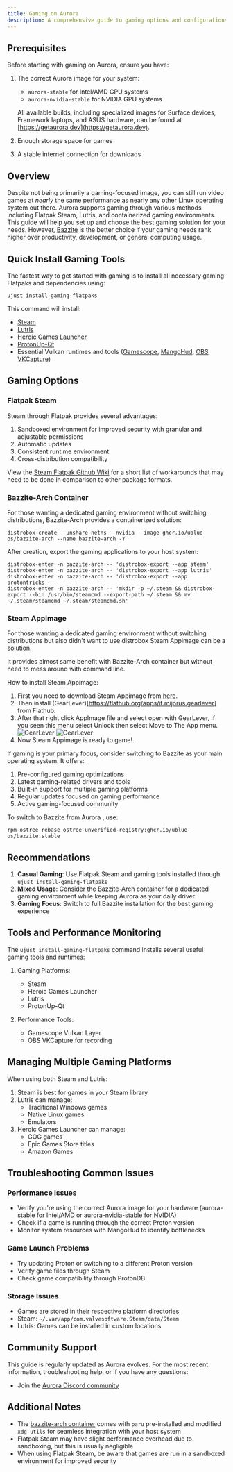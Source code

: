 ```yaml
---
title: Gaming on Aurora
description: A comprehensive guide to gaming options and configurations on Aurora
---
```


## Prerequisites

Before starting with gaming on Aurora, ensure you have:

1. The correct Aurora image for your system:

   - `aurora-stable` for Intel/AMD GPU systems
   - `aurora-nvidia-stable` for NVIDIA GPU systems

   All available builds, including specialized images for Surface devices, Framework laptops, and ASUS hardware, can be found at [https://getaurora.dev](https://getaurora.dev).

2. Enough storage space for games
3. A stable internet connection for downloads

## Overview

Despite not being primarily a gaming-focused image, you can still run video games at _nearly_ the same performance as nearly any other Linux operating system out there. Aurora supports gaming through various methods including Flatpak Steam, Lutris, and containerized gaming environments. This guide will help you set up and choose the best gaming solution for your needs. However, [Bazzite](https://bazzite.gg) is the better choice if your gaming needs rank higher over productivity, development, or general computing usage.

## Quick Install Gaming Tools

The fastest way to get started with gaming is to install all necessary gaming Flatpaks and dependencies using:

```command
ujust install-gaming-flatpaks
```

This command will install:

- [Steam](https://store.steampowered.com/about/)
- [Lutris](https://lutris.net/)
- [Heroic Games Launcher](https://heroicgameslauncher.com/)
- [ProtonUp-Qt](https://davidotek.github.io/protonup-qt/)
- Essential Vulkan runtimes and tools ([Gamescope](https://github.com/ValveSoftware/gamescope), [MangoHud](https://github.com/flightlessmango/MangoHud), [OBS VKCapture](https://github.com/nowrep/obs-vkcapture))

## Gaming Options

### Flatpak Steam

Steam through Flatpak provides several advantages:

1. Sandboxed environment for improved security with granular and adjustable permissions
2. Automatic updates
3. Consistent runtime environment
4. Cross-distribution compatibility

View the [Steam Flatpak Github Wiki](https://github.com/flathub/com.valvesoftware.Steam/wiki) for a short list of workarounds that may need to be done in comparison to other package formats.

### Bazzite-Arch Container

For those wanting a dedicated gaming environment without switching distributions, Bazzite-Arch provides a containerized solution:

```command
distrobox-create --unshare-netns --nvidia --image ghcr.io/ublue-os/bazzite-arch --name bazzite-arch -Y
```

After creation, export the gaming applications to your host system:

```command
distrobox-enter -n bazzite-arch -- 'distrobox-export --app steam'
distrobox-enter -n bazzite-arch -- 'distrobox-export --app lutris'
distrobox-enter -n bazzite-arch -- 'distrobox-export --app protontricks'
distrobox-enter -n bazzite-arch -- 'mkdir -p ~/.steam && distrobox-export --bin /usr/bin/steamcmd --export-path ~/.steam && mv ~/.steam/steamcmd ~/.steam/steamcmd.sh'
```

### Steam Appimage

For those wanting a dedicated gaming environment without switching distributions but also didn't want to use distrobox Steam Appimage can be a solution.

It provides almost same benefit with Bazzite-Arch container but without need to mess around with command line.

How to install Steam Appimage:

   1. First you need to download Steam Appimage from [here](https://github.com/ivan-hc/Steam-appimage/releases).
   2. Then install (GearLever)[https://flathub.org/apps/it.mijorus.gearlever] from Flathub.
   3. After that right click AppImage file and select open with GearLever, if you seen this menu select Unlock then select Move to The App menu.
   ![GearLever](/img/steam/gearlever1.png)
   ![GearLever](/img/steam/gearlever2.png)
   4. Now Steam Appimage is ready to game!.


If gaming is your primary focus, consider switching to Bazzite as your main operating system. It offers:

1. Pre-configured gaming optimizations
2. Latest gaming-related drivers and tools
3. Built-in support for multiple gaming platforms
4. Regular updates focused on gaming performance
5. Active gaming-focused community

To switch to Bazzite from Aurora , use:

```command
rpm-ostree rebase ostree-unverified-registry:ghcr.io/ublue-os/bazzite:stable
```

## Recommendations

1. **Casual Gaming**: Use Flatpak Steam and gaming tools installed through `ujust install-gaming-flatpaks`
2. **Mixed Usage**: Consider the Bazzite-Arch container for a dedicated gaming environment while keeping Aurora as your daily driver
3. **Gaming Focus**: Switch to full Bazzite installation for the best gaming experience

## Tools and Performance Monitoring

The `ujust install-gaming-flatpaks` command installs several useful gaming tools and runtimes:

1. Gaming Platforms:

   - Steam
   - Heroic Games Launcher
   - Lutris
   - ProtonUp-Qt

2. Performance Tools:
   - Gamescope Vulkan Layer
   - OBS VKCapture for recording

## Managing Multiple Gaming Platforms

When using both Steam and Lutris:

1. Steam is best for games in your Steam library
2. Lutris can manage:
   - Traditional Windows games
   - Native Linux games
   - Emulators
3. Heroic Games Launcher can manage:
   - GOG games
   - Epic Games Store titles
   - Amazon Games

## Troubleshooting Common Issues

### Performance Issues

- Verify you're using the correct Aurora image for your hardware (aurora-stable for Intel/AMD or aurora-nvidia-stable for NVIDIA)
- Check if a game is running through the correct Proton version
- Monitor system resources with MangoHud to identify bottlenecks

### Game Launch Problems

- Try updating Proton or switching to a different Proton version
- Verify game files through Steam
- Check game compatibility through ProtonDB

### Storage Issues

- Games are stored in their respective platform directories
- Steam: `~/.var/app/com.valvesoftware.Steam/data/Steam`
- Lutris: Games can be installed in custom locations

## Community Support

This guide is regularly updated as Aurora evolves. For the most recent information, troubleshooting help, or if you have any questions:

- Join the [Aurora Discord community](https://discord.gg/WEu6BdFEtp)

## Additional Notes

- The [bazzite-arch container](https://github.com/ublue-os/bazzite-arch) comes with `paru` pre-installed and modified `xdg-utils` for seamless integration with your host system
- Flatpak Steam may have slight performance overhead due to sandboxing, but this is usually negligible
- When using Flatpak Steam, be aware that games are run in a sandboxed environment for improved security
